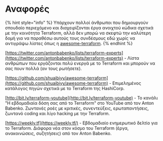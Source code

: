 # Αναφορές

{% hint style="info" %}
Υπάρχουν πολλοί άνθρωποι που δημιουργούν σπουδαίο περιεχόμενο και διαχειρίζονται έργα ανοιχτού κώδικα σχετικά με την κοινότητα Terraform, αλλά δεν μπορώ να σκεφτώ την καλύτερη δομή για να παραθέσω αυτούς τους συνδέσμους εδώ χωρίς να αντιγράψω λίστες όπως η [awesome-terraform](https://github.com/shuaibiyy/awesome-terraform).
{% endhint %}

[https://twitter.com/antonbabenko/lists/terraform-experts](https://twitter.com/antonbabenko/lists/terraform-experts) - Λίστα ανθρώπων που εργάζονται πολύ ενεργά με το Terraform και μπορούν να σας πουν πολλά (αν τους ρωτήσετε).&#x20;

[https://github.com/shuaibiyy/awesome-terraform](https://github.com/shuaibiyy/awesome-terraform) - Επιμελημένος κατάλογος πηγών σχετικά με το Terraform της HashiCorp.&#x20;

[http://bit.ly/terraform-youtube](http://bit.ly/terraform-youtube) - Το κανάλι "Η εβδομαδιαία δόση σας από το Terraform" στο YouTube από τον Anton Babenko. Ζωντανές ροές με κριτικές, συνεντεύξεις, ερωταπαντήσεις, ζωντανό coding και λίγο hacking με την Terraform.&#x20;

[https://weekly.tf](https://weekly.tf/) - Εβδομαδιαίο ενημερωτικό δελτίο για το Terraform. Διάφορα νέα στον κόσμο του Terraform (έργα, ανακοινώσεις, συζητήσεις) από τον Anton Babenko.
